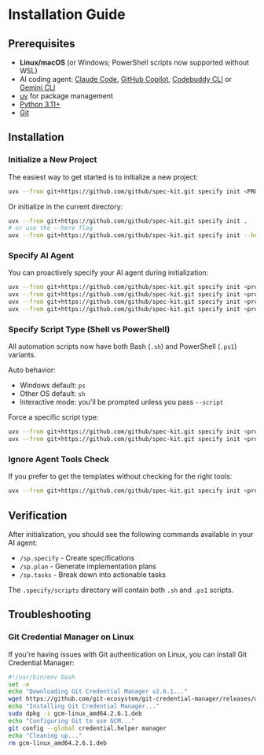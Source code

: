 # Installation Guide

## Prerequisites

- **Linux/macOS** (or Windows; PowerShell scripts now supported without WSL)
- AI coding agent: [Claude Code](https://www.anthropic.com/claude-code), [GitHub Copilot](https://code.visualstudio.com/), [Codebuddy CLI](https://www.codebuddy.ai/cli) or [Gemini CLI](https://github.com/google-gemini/gemini-cli)
- [uv](https://docs.astral.sh/uv/) for package management
- [Python 3.11+](https://www.python.org/downloads/)
- [Git](https://git-scm.com/downloads)

## Installation

### Initialize a New Project

The easiest way to get started is to initialize a new project:

```bash
uvx --from git+https://github.com/github/spec-kit.git specify init <PROJECT_NAME>
```

Or initialize in the current directory:

```bash
uvx --from git+https://github.com/github/spec-kit.git specify init .
# or use the --here flag
uvx --from git+https://github.com/github/spec-kit.git specify init --here
```

### Specify AI Agent

You can proactively specify your AI agent during initialization:

```bash
uvx --from git+https://github.com/github/spec-kit.git specify init <project_name> --ai claude
uvx --from git+https://github.com/github/spec-kit.git specify init <project_name> --ai gemini
uvx --from git+https://github.com/github/spec-kit.git specify init <project_name> --ai copilot
uvx --from git+https://github.com/github/spec-kit.git specify init <project_name> --ai codebuddy
```

### Specify Script Type (Shell vs PowerShell)

All automation scripts now have both Bash (`.sh`) and PowerShell (`.ps1`) variants.

Auto behavior:
- Windows default: `ps`
- Other OS default: `sh`
- Interactive mode: you'll be prompted unless you pass `--script`

Force a specific script type:
```bash
uvx --from git+https://github.com/github/spec-kit.git specify init <project_name> --script sh
uvx --from git+https://github.com/github/spec-kit.git specify init <project_name> --script ps
```

### Ignore Agent Tools Check

If you prefer to get the templates without checking for the right tools:

```bash
uvx --from git+https://github.com/github/spec-kit.git specify init <project_name> --ai claude --ignore-agent-tools
```

## Verification

After initialization, you should see the following commands available in your AI agent:
- `/sp.specify` - Create specifications
- `/sp.plan` - Generate implementation plans  
- `/sp.tasks` - Break down into actionable tasks

The `.specify/scripts` directory will contain both `.sh` and `.ps1` scripts.

## Troubleshooting

### Git Credential Manager on Linux

If you're having issues with Git authentication on Linux, you can install Git Credential Manager:

```bash
#!/usr/bin/env bash
set -e
echo "Downloading Git Credential Manager v2.6.1..."
wget https://github.com/git-ecosystem/git-credential-manager/releases/download/v2.6.1/gcm-linux_amd64.2.6.1.deb
echo "Installing Git Credential Manager..."
sudo dpkg -i gcm-linux_amd64.2.6.1.deb
echo "Configuring Git to use GCM..."
git config --global credential.helper manager
echo "Cleaning up..."
rm gcm-linux_amd64.2.6.1.deb
```

